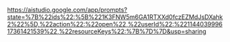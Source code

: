https://aistudio.google.com/app/prompts?state=%7B%22ids%22:%5B%221K3FNW5m6GA1RTXXd0fczEZMdJsDXahk2%22%5D,%22action%22:%22open%22,%22userId%22:%22114403999617361421539%22,%22resourceKeys%22:%7B%7D%7D&usp=sharing